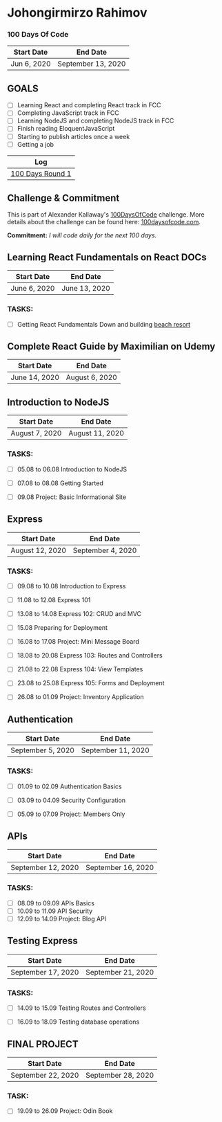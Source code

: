 # Johongirmirzo Rahimov

 

### 100 Days Of Code 
|  Start Date   | End Date     |
| ------------- | ------------ |
| Jun 6, 2020 |  September 13, 2020|
## GOALS
- [ ] Learning React and completing React track in FCC
- [ ] Completing JavaScript track in FCC
- [ ] Learning NodeJS and completing NodeJS track in FCC
- [ ] Finish reading EloquentJavaScript
- [ ] Starting to publish articles once a week
- [ ] Getting a job

| Log  | 
| --- |
| [100 Days Round 1](https://github.com/Johongirr/365-days-of-code/blob/master/log1.md) | 

## Challenge & Commitment
This is part of Alexander Kallaway's [100DaysOfCode](https://github.com/Kallaway/100-days-of-code "the official repo") challenge. More details about the challenge can be found here: [100daysofcode.com](http://100daysofcode.com/ "100daysofcode.com").

**Commitment:** *I will code daily for the next 100 days.*

## Learning React Fundamentals on React DOCs
|  Start Date   | End Date     |
| ------------- | ------------ |
| June 6, 2020 |  June 13, 2020|

### TASKS:
- [ ] Getting React Fundamentals Down and building [beach resort](https://react-beach-resort-project.netlify.app/)

## Complete React Guide by Maximilian on Udemy
|  Start Date   | End Date     |
| ------------- | ------------ |
| June 14, 2020 |  August 6, 2020|


## Introduction to NodeJS
|  Start Date   | End Date     |
| ------------- | ------------ |
| August 7, 2020 |  August 11, 2020|

### TASKS:
- [ ] 05.08 to 06.08 Introduction to NodeJS
- [ ] 07.08 to 08.08 Getting Started
- [ ] 09.08 Project: Basic Informational Site


## Express
|  Start Date   | End Date     |
| ------------- | ------------ |
| August 12, 2020 |  September 4, 2020|

### TASKS:
- [ ] 09.08 to 10.08 Introduction to Express
- [ ] 11.08 to 12.08 Express 101
- [ ] 13.08 to 14.08 Express 102: CRUD and MVC
- [ ] 15.08 Preparing for Deployment
- [ ] 16.08 to 17.08 Project: Mini Message Board
- [ ] 18.08 to 20.08 Express 103: Routes and Controllers
- [ ] 21.08 to 22.08 Express 104: View Templates
- [ ] 23.08 to 25.08 Express 105: Forms and Deployment
- [ ] 26.08 to 01.09 Project: Inventory Application


## Authentication
|  Start Date   | End Date     |
| ------------- | ------------ |
| September 5, 2020 |  September 11, 2020|

### TASKS:
- [ ] 01.09 to 02.09 Authentication Basics
- [ ] 03.09 to 04.09 Security Configuration
- [ ] 05.09 to 07.09 Project: Members Only


## APIs
|  Start Date   | End Date     |
| ------------- | ------------ |
| September 12, 2020 |  September 16, 2020|

### TASKS:
- [ ] 08.09 to 09.09 APIs Basics
- [ ] 10.09 to 11.09 API Security
- [ ] 12.09 to 14.09 Project: Blog API

## Testing Express
|  Start Date   | End Date     |
| ------------- | ------------ |
| September 17, 2020 |  September 21, 2020|

### TASKS:
- [ ] 14.09 to 15.09 Testing Routes and Controllers
- [ ] 16.09 to 18.09 Testing database operations


## FINAL PROJECT
|  Start Date   | End Date     |
| ------------- | ------------ |
| September 22, 2020 |  September 28, 2020|

### TASK:
- [ ] 19.09 to 26.09 Project: Odin Book
